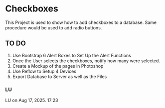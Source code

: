 # Checkboxes

This Project is used to show how to add checkboxes to a database.
Same procedure would be used to add radio buttons.

## TO DO
1. Use Bootstrap 6 Alert Boxes to Set Up the Alert Functions
2. Once the User selects the checkboxes, notify how many were selected. 
3. Create a Mockup of the pages in Photoshop 
4. Use Reflow to Setup 4 Devices
5. Export Database to Server as well as the Files

### LU
LU on Aug 17, 2025. 17:23